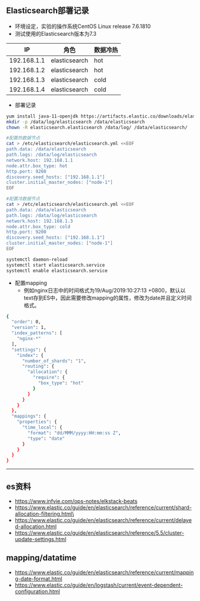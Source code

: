 ## Elasticsearch部署记录
* 环境设定，实验的操作系统CentOS Linux release 7.6.1810
* 测试使用的Elasticsearch版本为7.3

|IP|角色|数据冷热|
|-|-|-|
|192.168.1.1|elasticsearch|hot|
|192.168.1.2|elasticsearch|hot|
|192.168.1.3|elasticsearch|cold|
|192.168.1.4|elasticsearch|cold|

* 部署记录
```bash
yum install java-11-openjdk https://artifacts.elastic.co/downloads/elasticsearch/elasticsearch-7.3.0-x86_64.rpm -y
mkdir -p /data/log/elasticsearch /data/elasticsearch
chown -R elasticsearch.elasticsearch /data/log/ /data/elasticsearch/

#配置热数据节点
cat > /etc/elasticsearch/elasticsearch.yml <<EOF
path.data: /data/elasticsearch
path.logs: /data/log/elasticsearch
network.host: 192.168.1.1
node.attr.box_type: hot
http.port: 9200
discovery.seed_hosts: ["192.168.1.1"]
cluster.initial_master_nodes: ["node-1"]
EOF

#配置冷数据节点
cat > /etc/elasticsearch/elasticsearch.yml <<EOF
path.data: /data/elasticsearch
path.logs: /data/log/elasticsearch
network.host: 192.168.1.3
node.attr.box_type: cold
http.port: 9200
discovery.seed_hosts: ["192.168.1.1"]
cluster.initial_master_nodes: ["node-1"]
EOF

systemctl daemon-reload
systemctl start elasticsearch.service
systemctl enable elasticsearch.service

```
* 配置mapping
  * 例如nginx日志中的时间格式为19/Aug/2019:10:27:13 +0800，默认以text存到ES中，因此需要修改mapping的属性，修改为date并且定义时间格式。
```bash
{
  "order": 0,
  "version": 1,
  "index_patterns": [
    "nginx-*"
  ],
  "settings": {
    "index": {
      "number_of_shards": "1",
      "routing": {
        "allocation": {
          "require": {
            "box_type": "hot"
          }
        }
      }
    }
  },
  "mappings": {
    "properties": {
      "time_local": {
        "format": "dd/MMM/yyyy:HH:mm:ss Z",
        "type": "date"
      }
    }
  }
}


```
---
## es资料
* https://www.infvie.com/ops-notes/elkstack-beats
* https://www.elastic.co/guide/en/elasticsearch/reference/current/shard-allocation-filtering.html\
* https://www.elastic.co/guide/en/elasticsearch/reference/current/delayed-allocation.html
* https://www.elastic.co/guide/en/elasticsearch/reference/5.5/cluster-update-settings.html

## mapping/datatime
* https://www.elastic.co/guide/en/elasticsearch/reference/current/mapping-date-format.html
* https://www.elastic.co/guide/en/logstash/current/event-dependent-configuration.html